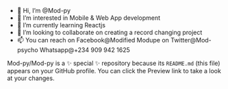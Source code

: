 - 👋 Hi, I’m @Mod-py
- 👀 I’m interested in Mobile & Web App development
- 🌱 I’m currently learning Reactjs
- 💞️ I’m looking to collaborate on creating a record changing project 
- 📫 You can reach on Facebook@Modified Modupe on Twitter@Mod-psycho Whatsapp@+234 909 942 1625

Mod-py/Mod-py is a ✨ special ✨ repository because its `README.md` (this file) appears on your GitHub profile.
You can click the Preview link to take a look at your changes.
